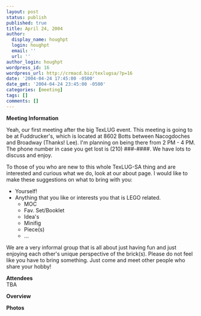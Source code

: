 ```yaml
---
layout: post
status: publish
published: true
title: April 24, 2004
author:
  display_name: houghpt
  login: houghpt
  email: ''
  url: ''
author_login: houghpt
wordpress_id: 16
wordpress_url: http://crmacd.biz/texlugsa/?p=16
date: '2004-04-24 17:45:00 -0500'
date_gmt: '2004-04-24 23:45:00 -0500'
categories: [meeting]
tags: []
comments: []
---
```

<p><strong>Meeting Information</strong></p>
<p>Yeah, our first meeting after the big TexLUG event. This meeting is going to be at Fuddrucker's, which is located at 8602 Botts between Nacogdoches and Broadway (Thanks! Lee). I'm planning on being there from 2 PM - 4 PM. The phone number in case you get lost is (210) ###-####. We have lots to discuss and enjoy.</p>
<p>To those of you who are new to this whole TexLUG-SA thing and are interested and curious what we do, look at our about page. I would like to make these suggestions on what to bring with you:</p>
<ul>
<li>Yourself!</li>
<li>Anything that you like or interests you that is LEGO related.
<ul>
<li>MOC</li>
<li>Fav. Set/Booklet</li>
<li>Idea's</li>
<li>Minifig</li>
<li>Piece(s)</li>
<li>...</li>
</ul>
</li>
</ul>
<p>We are a very informal group that is all about just having fun and just enjoying each other's unique perspective of the brick(s). Please do not feel like you have to bring something. Just come and meet other people who share your hobby!</p>
<p><strong>Attendees</strong><br />
TBA</p>
<p><strong>Overview</strong></p>
<p><strong>Photos</strong></p>
